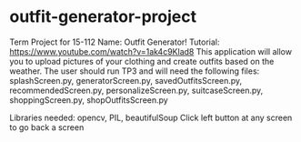 # outfit-generator-project
Term Project for 15-112
Name: Outfit Generator!
Tutorial: https://www.youtube.com/watch?v=1ak4c9Klad8
This application will allow you to upload pictures of your clothing and create outfits based on the weather.
The user should run TP3 and will need the following files: splashScreen.py, generatorScreen.py, savedOutfitsScreen.py, recommendedScreen.py, personalizeScreen.py, suitcaseScreen.py, shoppingScreen.py, shopOutfitsScreen.py

Libraries needed: opencv, PIL, beautifulSoup
Click left button at any screen to go back a screen
